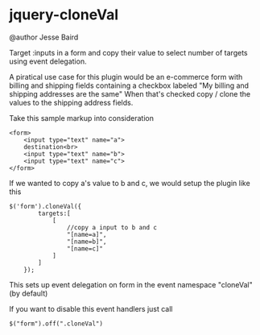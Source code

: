 jquery-cloneVal
===============
@author Jesse Baird

Target :inputs in a form and copy their value to select number of targets using event delegation. 

A piratical use case for this plugin would be an e-commerce form with billing and shipping fields containing a checkbox labeled "My billing and shipping addresses are the same" When that's checked copy / clone the values to the shipping address fields.

Take this sample markup into consideration

	<form>
		<input type="text" name="a">
		destination<br>
		<input type="text" name="b">
		<input type="text" name="c">
	</form>

If we wanted to copy a's value to b and c, we would setup the plugin like this

	$('form').cloneVal({
            targets:[
                [
                	//copy a input to b and c
                    "[name=a]",
                    "[name=b]",
                    "[name=c]"
                ]
            ]
        });

This sets up event delegation on form in the event namespace "cloneVal"(by default)

If you want to disable this event handlers just call

`$("form").off(".cloneVal")`